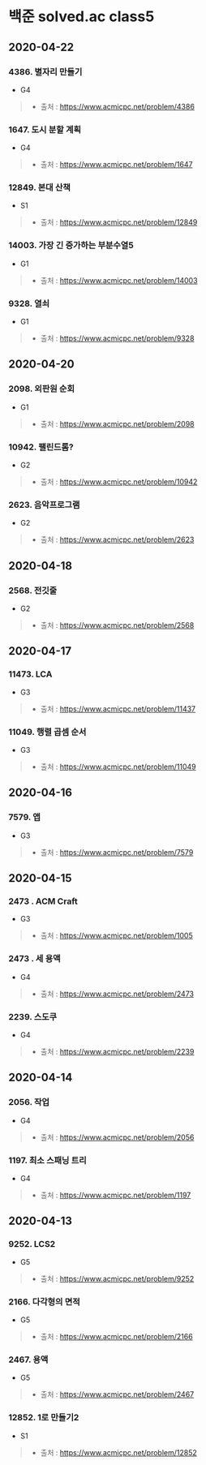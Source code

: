 # 백준 solved.ac class5

## 2020-04-22
### 4386. 별자리 만들기
* G4
> * 출처 : https://www.acmicpc.net/problem/4386

### 1647. 도시 분할 계획
* G4
> * 출처 : https://www.acmicpc.net/problem/1647

### 12849. 본대 산책
* S1
> * 출처 : https://www.acmicpc.net/problem/12849

### 14003. 가장 긴 증가하는 부분수열5
* G1
> * 출처 : https://www.acmicpc.net/problem/14003

### 9328. 열쇠
* G1
> * 출처 : https://www.acmicpc.net/problem/9328

## 2020-04-20
### 2098. 외판원 순회
* G1
> * 출처 : https://www.acmicpc.net/problem/2098

### 10942. 팰린드롬?
* G2
> * 출처 : https://www.acmicpc.net/problem/10942

### 2623. 음악프로그램
* G2
> * 출처 : https://www.acmicpc.net/problem/2623

## 2020-04-18
### 2568. 전깃줄
* G2
> * 출처 : https://www.acmicpc.net/problem/2568

## 2020-04-17
### 11473. LCA
* G3
> * 출처 : https://www.acmicpc.net/problem/11437

### 11049. 행렬 곱셈 순서
* G3
> * 출처 : https://www.acmicpc.net/problem/11049

## 2020-04-16
### 7579. 앱
* G3
> * 출처 : https://www.acmicpc.net/problem/7579

## 2020-04-15
### 2473	. ACM Craft
* G3
> * 출처 : https://www.acmicpc.net/problem/1005

### 2473	. 세 용액
* G4
> * 출처 : https://www.acmicpc.net/problem/2473

### 2239. 스도쿠
* G4
> * 출처 : https://www.acmicpc.net/problem/2239

## 2020-04-14
### 2056. 작업
* G4
> * 출처 : https://www.acmicpc.net/problem/2056

### 1197. 최소 스패닝 트리
* G4
> * 출처 : https://www.acmicpc.net/problem/1197

## 2020-04-13
### 9252. LCS2
* G5
> * 출처 : https://www.acmicpc.net/problem/9252

### 2166. 다각형의 면적
* G5
> * 출처 : https://www.acmicpc.net/problem/2166

### 2467. 용액
* G5
> * 출처 : https://www.acmicpc.net/problem/2467

### 12852. 1로 만들기2
* S1
> * 출처 : https://www.acmicpc.net/problem/12852
